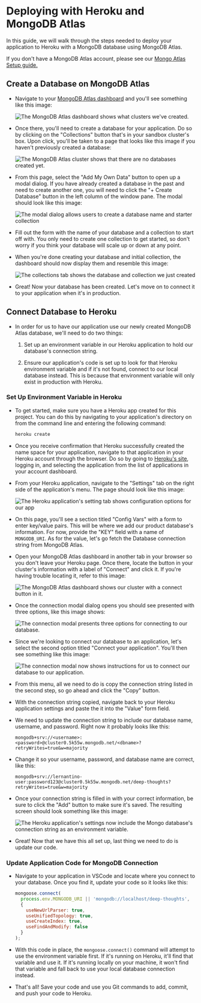 # Deploying with Heroku and MongoDB Atlas

In this guide, we will walk through the steps needed to deploy your application to Heroku with a MongoDB database using MongoDB Atlas.

If you don't have a MongoDB Atlas account, please see our [Mongo Atlas Setup guide.](./MongoAtlas-Setup.md)

## Create a Database on MongoDB Atlas

* Navigate to your [MongoDB Atlas dashboard](https://cloud.mongodb.com) and you'll see something like this image:

  ![The MongoDB Atlas dashboard shows what clusters we've created.](./assets/images-deploy/100-cluster-dashboard.png)

* Once there, you'll need to create a database for your application. Do so by clicking on the "Collections" button that's in your sandbox cluster's box. Upon click, you'll be taken to a page that looks like this image if you haven't previously created a database:

  ![The MongoDB Atlas cluster shows that there are no databases created yet.](./assets/images-deploy/200-collections.png)

* From this page, select the "Add My Own Data" button to open up a modal dialog. If you have already created a database in the past and need to create another one, you will need to click the "+ Create Database" button in the left column of the window pane. The modal should look like this image:

  ![The modal dialog allows users to create a database name and starter collection](./assets/images-deploy/300-create-db.png)

* Fill out the form with the name of your database and a collection to start off with. You only need to create one collection to get started, so don't worry if you think your database will scale up or down at any point.

* When you're done creating your database and initial collection, the dashboard should now display them and resemble this image:

  ![The collections tab shows the database and collection we just created](./assets/images-deploy/400-collections-database.png)

* Great! Now your database has been created. Let's move on to connect it to your application when it's in production.

## Connect Database to Heroku

* In order for us to have our application use our newly created MongoDB Atlas database, we'll need to do two things:

  1. Set up an environment variable in our Heroku application to hold our database's connection string.

  2. Ensure our application's code is set up to look for that Heroku environment variable and if it's not found, connect to our local database instead. This is because that environment variable will only exist in production with Heroku.

### Set Up Environment Variable in Heroku

* To get started, make sure you have a Heroku app created for this project. You can do this by navigating to your application's directory on from the command line and entering the following command:

  ```bash
  heroku create
  ```

* Once you receive confirmation that Heroku successfully created the name space for your application, navigate to that application in your Heroku account through the browser. Do so by going to [Heroku's site](https://heroku.com), logging in, and selecting the application from the list of applications in your account dashboard.

* From your Heroku application, navigate to the "Settings" tab on the right side of the application's menu. The page should look like this image:

  ![The Heroku application's setting tab shows configuration options for our app](./assets/images-deploy/500-heroku-settings.png)

* On this page, you'll see a section titled "Config Vars" with a form to enter key/value pairs. This will be where we add our product database's information. For now, provide the "KEY" field with a name of `MONGODB_URI`. As for the value, let's go fetch the Database connection string from MongoDB Atlas.

* Open your MongoDB Atlas dashboard in another tab in your browser so you don't leave your Heroku page. Once there, locate the button in your cluster's information with a label of "Connect" and click it. If you're having trouble locating it, refer to this image:

  ![The MongoDB Atlas dashboard shows our cluster with a connect button in it.](./assets/images-deploy/600-overview-connect.png)

* Once the connection modal dialog opens you should see presented with three options, like this image shows:

  ![The connection modal presents three options for connecting to our database.](./assets/images-deploy/700-connect-modal.png)

* Since we're looking to connect our database to an application, let's select the second option titled "Connect your application". You'll then see something like this image:

  ![The connection modal now shows instructions for us to connect our database to our application.](./assets/images-deploy/800-connect-app.png)

* From this menu, all we need to do is copy the connection string listed in the second step, so go ahead and click the "Copy" button.

* With the connection string copied, navigate back to your Heroku application settings and paste the it into the "Value" form field.

* We need to update the connection string to include our database name, username, and password. Right now it probably looks like this:

  ```http
  mongodb+srv://<username>:<password>@cluster0.5k55w.mongodb.net/<dbname>?retryWrites=true&w=majority
  ```

* Change it so your username, password, and database name are correct, like this:

  ```http
  mongodb+srv://lernantino-user:password123@cluster0.5k55w.mongodb.net/deep-thoughts?retryWrites=true&w=majority
  ```

* Once your connection string is filled in with your correct information, be sure to click the "Add" button to make sure it's saved. The resulting screen should look something like this image:

  ![The Heroku application's settings now include the Mongo database's connection string as an environment variable.](./assets/images-deploy/900-heroku-configvars.png)

* Great! Now that we have this all set up, last thing we need to do is update our code.

### Update Application Code for MongoDB Connection

* Navigate to your application in VSCode and locate where you connect to your database. Once you find it, update your code so it looks like this:

  ```js
  mongoose.connect(
    process.env.MONGODB_URI || 'mongodb://localhost/deep-thoughts',
    {
      useNewUrlParser: true,
      useUnifiedTopology: true,
      useCreateIndex: true,
      useFindAndModify: false
    }
  );
  ```

* With this code in place, the `mongoose.connect()` command will attempt to use the environment variable first. If it's running on Heroku, it'll find that variable and use it. If it's running locally on your machine, it won't find that variable and fall back to use your local database connection instead.

* That's all! Save your code and use you Git commands to add, commit, and push your code to Heroku.
